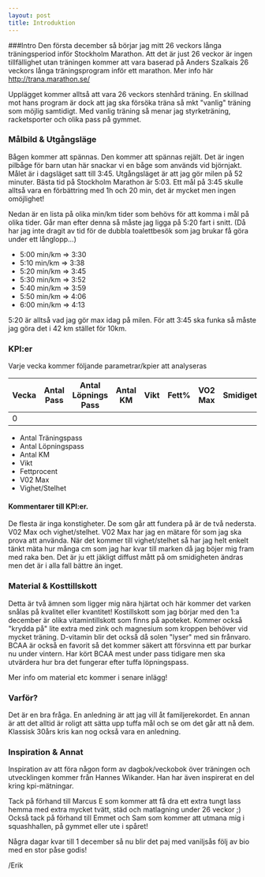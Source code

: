 ```yaml
---
layout: post
title: Introduktion
---
```


###Intro
Den första december så börjar jag mitt 26 veckors långa träningsperiod inför Stockholm Marathon. Att det är just 26 veckor är ingen tillfällighet utan träningen kommer att vara baserad på Anders Szalkais 26 veckors långa träningsprogram inför ett marathon. Mer info här <a href="http://trana.marathon.se/">http://trana.marathon.se/</a>

Upplägget kommer alltså att vara 26 veckors stenhård träning. En skillnad mot hans program är dock att jag ska försöka träna så mkt "vanlig" träning som möjlig samtidigt. Med vanlig träning så menar jag styrketräning, racketsporter och olika pass på gymmet. 

### Målbild & Utgångsläge
Bågen kommer att spännas. Den kommer att spännas rejält. Det är ingen pilbåge för barn utan här snackar vi en båge som används vid björnjakt. Målet är i dagsläget satt till 3:45. Utgångsläget är att jag gör milen på 52 minuter. Bästa tid på Stockholm Marathon är 5:03. Ett mål på 3:45 skulle alltså vara en förbättring med 1h och 20 min, det är mycket men ingen omöjlighet! 

Nedan är en lista på olika min/km tider som behövs för att komma i mål på olika tider. Går man efter denna så måste jag ligga på 5:20 fart i snitt. (Då har jag inte dragit av tid för de dubbla toalettbesök som jag brukar få göra under ett långlopp...)  

-   5:00 min/km => 3:30
-   5:10 min/km => 3:38
-   5:20 min/km => 3:45
-   5:30 min/km => 3:52
-   5:40 min/km => 3:59
-   5:50 min/km => 4:06
-   6:00 min/km => 4:13

5:20 är alltså vad jag gör max idag på milen. För att 3:45 ska funka så måste jag göra det i 42 km stället för 10km.

### KPI:er

Varje vecka kommer följande parametrar/kpier att analyseras

| Vecka | Antal Pass | Antal Löpnings Pass | Antal KM | Vikt | Fett% | VO2 Max | Smidiget |
|-------|------------|---------------------|----------|------|-------|---------|----------|
| 0     |            |                     |          |      |       |         |          |


*   Antal Träningspass
*   Antal Löpningspass
*   Antal KM
*   Vikt
*   Fettprocent
*   V02 Max
*   Vighet/Stelhet

#### Kommentarer till KPI:er. 
De flesta är inga konstigheter. De som går att fundera på är de två nedersta. V02 Max och vighet/stelhet. V02 Max har jag en mätare för som jag ska prova att använda. När det kommer till vighet/stelhet så har jag helt enkelt tänkt mäta hur många cm som jag har kvar till marken då jag böjer mig fram med raka ben. Det är ju ett jäkligt diffust mått på om smidigheten ändras men det är i alla fall bättre än inget.

### Material & Kosttillskott
Detta är två ämnen som ligger mig nära hjärtat och här kommer det varken snålas på kvalitet eller kvantitet! Kostillskott som jag börjar med den 1:a december är olika vitamintillskott som finns på apoteket. Kommer också "krydda på" lite extra med zink och magnesium som kroppen behöver vid mycket träning. D-vitamin blir det också då solen "lyser" med sin frånvaro. BCAA är också en favorit så det kommer säkert att försvinna ett par burkar nu under vintern. Har kört BCAA mest under pass tidigare men ska utvärdera hur bra det fungerar efter tuffa löpningspass.   

Mer info om material etc kommer i senare inlägg!

### Varför?
Det är en bra fråga. En anledning är att jag vill åt familjerekordet. En annan är att det alltid är roligt att sätta upp tuffa mål och se om det går att nå dem. Klassisk 30års kris kan nog också vara en anledning.  

### Inspiration & Annat
Inspiration av att föra någon form av dagbok/veckobok över träningen och utvecklingen kommer från Hannes Wikander. Han har även inspirerat en del kring kpi-mätningar. 

Tack på förhand till Marcus E som kommer att få dra ett extra tungt lass hemma med extra mycket tvätt, städ och matlagning under 26 veckor ;) Också tack på förhand till Emmet och Sam som kommer att utmana mig i squashhallen, på gymmet eller ute i spåret!

Några dagar kvar till 1 december så nu blir det paj med vaniljsås följ av bio med en stor påse godis! 

/Erik 
